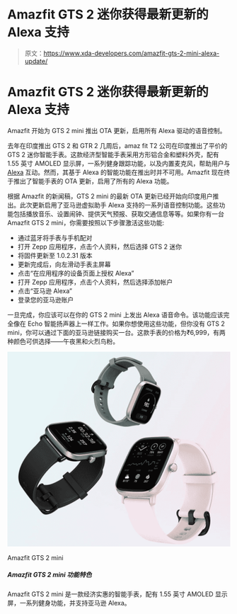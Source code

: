 # Amazfit GTS 2 迷你获得最新更新的 Alexa 支持

> 原文：<https://www.xda-developers.com/amazfit-gts-2-mini-alexa-update/>

# Amazfit GTS 2 迷你获得最新更新的 Alexa 支持

Amazfit 开始为 GTS 2 mini 推出 OTA 更新，启用所有 Alexa 驱动的语音控制。

去年在印度推出 GTS 2 和 GTR 2 几周后，amaz fit T2 公司在印度推出了平价的 GTS 2 迷你智能手表。这款经济型智能手表采用方形铝合金和塑料外壳，配有 1.55 英寸 AMOLED 显示屏，一系列健身跟踪功能，以及内置麦克风，帮助用户与 [Alexa](https://www.xda-developers.com/tag/amazon-alexa/) 互动。然而，其基于 Alexa 的智能功能在推出时并不可用。Amazfit 现在终于推出了智能手表的 OTA 更新，启用了所有的 Alexa 功能。

根据 Amazfit 的新闻稿，GTS 2 mini 的最新 OTA 更新已经开始向印度用户推出。此次更新启用了亚马逊虚拟助手 Alexa 支持的一系列语音控制功能。这些功能包括播放音乐、设置闹钟、提供天气预报、获取交通信息等等。如果你有一台 Amazfit GTS 2 mini，你需要按照以下步骤激活这些功能:

*   通过蓝牙将手表与手机配对
*   打开 Zepp 应用程序，点击个人资料，然后选择 GTS 2 迷你
*   将固件更新至 1.0.2.31 版本
*   更新完成后，向左滑动手表主屏幕
*   点击“在应用程序的设备页面上授权 Alexa”
*   打开 Zepp 应用程序，点击个人资料，然后选择添加帐户
*   点击“亚马逊 Alexa”
*   登录您的亚马逊账户

一旦完成，你应该可以在你的 GTS 2 mini 上发出 Alexa 语音命令。该功能应该完全像在 Echo 智能扬声器上一样工作。如果你想使用这些功能，但你没有 GTS 2 mini，你可以通过下面的亚马逊链接购买一台。这款手表的价格为₹6,999，有两种颜色可供选择——午夜黑和火烈鸟粉。

 <picture>![The Amazfit GTS 2 mini is a budget-friendly smartwatch that features a 1.55-inch AMOLED display, a host of fitness features, and Amazon Alexa support.](img/013b96ee879c1790aa9e21ca41b22913.png)</picture> 

Amazfit GTS 2 mini

##### Amazfit GTS 2 mini 功能特色

Amazfit GTS 2 mini 是一款经济实惠的智能手表，配有 1.55 英寸 AMOLED 显示屏，一系列健身功能，并支持亚马逊 Alexa。